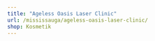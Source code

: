 ```yaml
---
title: "Ageless Oasis Laser Clinic"
url: /mississauga/ageless-oasis-laser-clinic/
shop: Kosmetik
---
```

